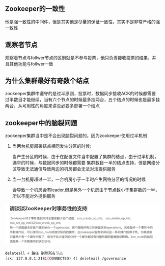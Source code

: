 ## Zookeeper的一致性

他是强一致性的中间件，但是其实他是尽量的保证一致性，其实不是非常严格的强一致性 

## 观察者节点

观察着节点与follwer节点的区别就是不参与投票，他只负责接收投票的结果，并且其他功能与follwer一致

## 为什么集群最好有奇数个结点

zookeeper集群中遵守的是过半原则，投票时，数据同步接收ACK的时候都需要过半数目才能继续，当有六个节点的时候最多挂两台，五个结点的时候也是最多挂两台，从可用性的角度来讲没必要多部署一个结点

## zookeeper中的脑裂问题

zookeeper集群当中是不会出现脑裂问题的，因为zookeeper使用过半机制

1. 当两台机房部署结点相同发生分区的时候:

   当产生分区的时候，由于在配置文件当中配置了集群的结点，由于过半机制，选举的时候，与数据同步的时候都需要  集群数目一半的结点支持，但是网络分区导致无法通信导致两边的机房都会无法对法提供服务

2. 当一台机房超过一半，一台机房小于一半时产生网络分区的情况的时候

   会导致一个机房会有leader,但是另外一个机房由于节点数小于集群数的一半，所以不能对外提供服务

![image-20231208132700709](mdPic/zookeeper/image-20231208132700709.png)

```sh
deleteall + 路径 删除所有节点
[zk: 127.0.0.1:2181(CONNECTED) 4] deleteall /governance
```

